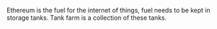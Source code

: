 Ethereum is the fuel for the internet of things, fuel needs to be kept in storage tanks. Tank farm is a collection of these tanks.
